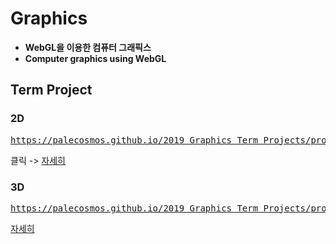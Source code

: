 # Graphics

- **WebGL을 이용한 컴퓨터 그래픽스**
- **Computer graphics using WebGL**


## Term Project

### 2D
<pre><a href="https://palecosmos.github.io/2019_Graphics_Term_Projects/project1/main.html">https://palecosmos.github.io/2019_Graphics_Term_Projects/project1/main.html</a></pre>
클릭 -> [자세히](https://github.com/PaleCosmos/2019_Graphics_Term_Projects/tree/master/project1)

### 3D
<pre><a href="https://palecosmos.github.io/2019_Graphics_Term_Projects/project2/Main.html">https://palecosmos.github.io/2019_Graphics_Term_Projects/project2/Main.html</a></pre>
[자세히](https://github.com/PaleCosmos/2019_Graphics_Term_Projects/tree/master/project2)
